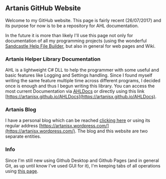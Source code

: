 ## Artanis GitHub Website

Welcome to my GitHub website. This page is fairly recent (26/07/2017) and its purpose for now is to be a repository for AHL documentation.

In the future it is more than likely I'll use this page not only for documentation of all my programming projects (using the wonderful [Sandcastle Help File Builder](https://github.com/EWSoftware/SHFB), but also in general for web pages and Wiki.


### Artanis Helper Library Documentation

AHL is a lightweight C# DLL to help the programmer with some useful and basic features like Logging and Settings handling. Since I found myself writing the same feature multiple time across different programs, I decided once is enough and thus I begun writing this library. You can access the most current Documentation via [AHLDocs](https://artanisx.github.io/AHLDocs) or directly using this link [https://artanisx.github.io/AHLDocs](https://artanisx.github.io/AHLDocs).

### Artanis Blog

I have a personal blog which can be reached [clicking here](https://artanisx.wordpress.com/) or using its regular address [https://artanisx.wordpress.com/](https://artanisx.wordpress.com/). The blog and this website are two separate entities.

### Info

Since I'm still new using Github Desktop and Github Pages (and in general Git, as up until know I've used GUI for it), I'm keeping tabs of all operations using [this page](https://artanisx.github.io/notes.md).

